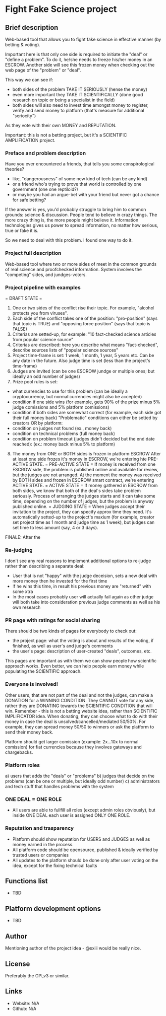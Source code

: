 # Fight Fake Science project

## Brief description
Web-based tool that allows you to fight fake science in effective manner (by betting & voting).

Important here is that only one side is required to initiate the "deal" or "define a problem".
To do it, he/she needs to freeze his/her money in an ESCROW.
Another side will see this frozen money when checking out the web page of the "problem" or "deal".



This way we can see if:
* both sides of the problem TAKE IT SERIOUSLY (hense the money)
* even more important they TAKE IT SCIENTIFICALLY (done good research on topic or being a specialist in the field)
* both sides will also need to invest time amongst money to register, verify and send money to platform (that's measure for additional "seriocity") 

As they vote with their own MONEY and REPUTATION.

Important: this is not a betting project, but it's a SCIENTIFIC AMPLIFICATION project.

### Preface and problem description
Have you ever encountered a friends, that tells you some conspirological theories? 
* like, "dangerousness" of some new kind of tech (can be any kind)
* or a friend who's trying to prove that world is controlled by one government (one one reptiloid?)
* or maybe you had an argue-bet with your friend but never got a chance for safe betting?

If the answer is yes, you'd probably struggle to bring him to common grounds: science & discussion.
People tend to believe in crazy things. The more crazy thing is, the more people might believe it.
Information technologies gives us power to spread information, no matter how serious, true or fake it is.

So we need to deal with this problem. I found one way to do it.

### Project full description
Web-based tool where two or more sides of meet in the common grounds of real science and proofchecked information.
System involves the "competing" sides, and jundges-voters.

### Project pipeline with examples
= DRAFT STATE =
1) One or two sides of the conflict rise their topic. For example, "alcohol protects you from viruses".
2) Each side of the conflict takes one of the position: "pro-position" (says that topic is TRUE) and "opposing force position" (says that topic is FALSE)
3) Criterias are setted-up, for example: "10 fact-checked science articles from popular science source"
4) Criterias are described: here you describe what means "fact-checked", describe sources lists of "popular science sources"
5) Project time-frame is set: 1 week, 1 month, 1 year, 5 years etc. Can be any date in the future. Also judge time is set (less than the project's time-frame)
6) Judges are invited (can be one ESCROW jundge or multiple ones; but ideally an odd number of judges)
7) Prize pool rules is set:
* what currencies to use for this problem (can be ideally a cryptocurrency, but normal currencies might also be accepted)
* condition if one side wins (for example, gets 90% of the prize minus 5% judge comissions and 5% platform comissions)
* condition if both sides are somewhat correct (for example, each side got their full money back)
"Problematic" conditions can either be setted by creators OR by platform:
* condition on judges not found (ex., money back)
* condition on technical problems (full money back)
* condition on problem timeout (judges didn't decided but the end date reached): (ex.: money back minus 5% to platform)
8) The money from ONE or BOTH sides is frozen in platform ESCROW
After at least one side frozes it's money in ESCROW, we're entering hte PRE-ACTIVE STATE.
= PRE-ACTIVE STATE =
If money is received from one ESCROW side, the problem is published online and available for review, but the judges are not arranged.
At the moment the money was received by BOTH sides and frozen in ESCROW smart contract, we're entering ACTIVE STATE.
= ACTIVE STATE =
If money gathered in ESCROW from both sides, we know that both of the deal's sides take problem seriously.
Process of arranging the judges starts and it can take some time, depending on the number of judges, but the problem is anyway published online.
= JUDGING STATE =
When judges accept their invitation to the project, they can specify approx time they need.
It's automatically setted-up to the project's maxium (for example, creator set project time as 1 month and judge time as 1 week), but judges can set time to less amount (say, 4 or 3 days).

FINALE: After the 

### Re-judging
I don't see any real reasons to implement additional options to re-judge rather than describing a separate deal:
* User that is not "happy" with the judge deceision, sets a new deal with more money then he invested for the first time
* If he wins this time, in result his previous money are "returned" with some xtra
* In the most cases probably user will actually fail again as other judge will both take into consideration previous judge comments as well as his own research

### PR page with ratings for social sharing
There should be two kinds of pages for everybody to check out:
* the project page: what the voting is about and results of the voting, if finished, as well as user's and judge's comments
* the user's page: description of user-created "deals", outcomes, etc.

This pages are important as with them we can show people how scientific approach works.
Even better, we can help people earn money while populating the SCIENTIFIC approach.

### Everyone is involved!
Other users, that are not part of the deal and not the judges, can make a DONATION for a WINNING CONDITION.
They CANNOT vote for any side, rather they are DONATING towards the SCIENTIFIC CONDITION that will win.
Remember - this is not a betting website idea, rather than SCIENTIFIC IMPLIFICATOR idea.
When donating, they can choose what to do with their money in case the deal is unsolved/cancelled/mediated 50/50%.
For example, they can spread money 50/50 to winners or ask the platform to send their money back.

Platform should get larger comission (example: 2x...10x to normal comission) for fiat currencies because they involves gateways and chargebacks.

### Platform roles
a) users that adds the "deals" or "problems"
b) judges that decide on the problems (can be one or multiple, but ideally odd number)
c) administrators and tech stuff that handles problems with the system

### ONE DEAL = ONE ROLE
* All users are able to fullfill all roles (except admin roles obviously), but inside ONE DEAL each user is assigned ONLY ONE ROLE.

### Reputation and trasparency
* Platform should show reputation for USERS and JUDGES as well as money earned in the process
* All platform code should be opensource, published & ideally verified by trusted users or companies
* All updates to the platform should be done only after user voting on the idea, except for the fixing technical faults


## Functions list
* TBD

## Platform development options
* TBD

## Author
Mentioning author of the project idea - @sxiii would be really nice.

## License
Preferably the GPLv3 or similar.

## Links
* Website: N/A
* Github: N/A
